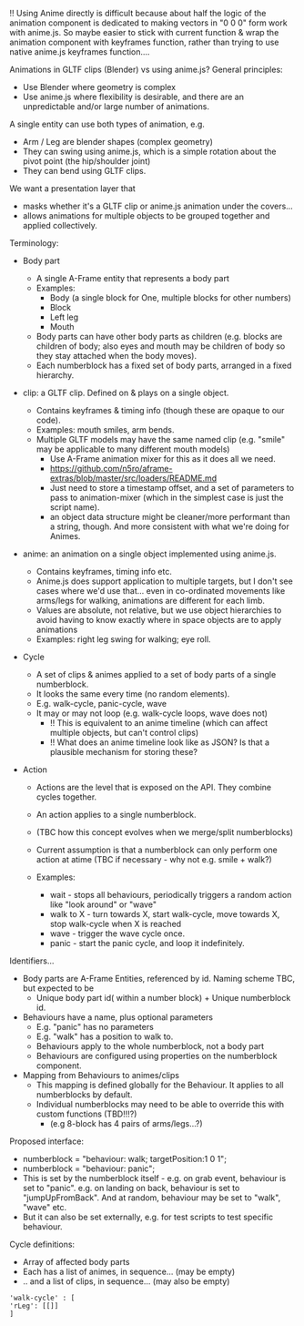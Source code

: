 

!! Using Anime directly is difficult because about half the logic of the animation component is dedicated to making vectors in "0 0 0" form work with anime.js.  So maybe easier to stick with current function & wrap the animation component with keyframes function, rather than trying to use native anime.js keyframes function....



Animations in GLTF clips (Blender) vs using anime.js?  General principles:

- Use Blender where geometry is complex
- Use anime.js where flexibility is desirable, and there are an unpredictable and/or large number of animations.



A single entity can use both types of animation, e.g.

- Arm / Leg are blender shapes (complex geometry)
- They can swing using anime.js, which is a simple rotation about the pivot point (the hip/shoulder joint)
- They can bend using GLTF clips.



We want a presentation layer that

- masks whether it's a GLTF clip or anime.js animation under the covers...
- allows animations for multiple objects to be grouped together and applied collectively.



Terminology:

- Body part

  - A single A-Frame entity that represents a body part
  - Examples:
    - Body (a single block for One, multiple blocks for other numbers)
    - Block
    - Left leg
    - Mouth
  - Body parts can have other body parts as children (e.g. blocks are children of body; also eyes and mouth may be children of body so they stay attached when the body moves).
  - Each numberblock has a fixed set of body parts, arranged in a fixed hierarchy.

- clip: a GLTF clip.  Defined on & plays on a single object.

  - Contains keyframes  & timing info (though these are opaque to our code).
  - Examples: mouth smiles, arm bends.
  - Multiple GLTF models may have the same named clip (e.g. "smile" may be applicable to many different mouth models)
    - Use A-Frame animation mixer for this as it does all we need.
    - https://github.com/n5ro/aframe-extras/blob/master/src/loaders/README.md
    - Just need to store a timestamp offset, and a set of parameters to pass to animation-mixer (which in the simplest case is just the script name).
    - an object data structure might be cleaner/more performant than a string, though.  And more consistent with what we're doing for Animes.

- anime: an animation on a single object implemented using anime.js.

  - Contains keyframes, timing info etc.
  - Anime.js does support application to multiple targets, but I don't see cases where we'd use that... even in co-ordinated movements like arms/legs for walking, animations are different for each limb.
  - Values are absolute, not relative, but we use object hierarchies to avoid having to know exactly where in space objects are to apply animations
  - Examples: right leg swing for walking; eye roll.

- Cycle

  - A set of clips & animes applied to a set of body parts of a single numberblock.
  - It looks the same every time (no random elements).
  - E.g. walk-cycle, panic-cycle, wave
  - It may or may not loop (e.g. walk-cycle loops, wave does not)
    - !! This is equivalent to an anime timeline (which can affect multiple objects, but can't control clips)
    - !! What does an anime timeline look like as JSON?  Is that a plausible mechanism for storing these?

- Action

  - Actions are the level that is exposed on the API.  They combine cycles together.
  - An action applies to a single numberblock.

  - (TBC how this concept evolves when we merge/split numberblocks)

  - Current assumption is that a numberblock can only perform one action at atime (TBC if necessary - why not e.g. smile + walk?)

  - Examples:

    - wait - stops all behaviours, periodically triggers a random action like "look around" or "wave"
    - walk to X - turn towards X, start walk-cycle, move towards X, stop walk-cycle when X is reached
    - wave - trigger the wave cycle once.
    - panic - start the panic cycle, and loop it indefinitely.

    

Identifiers...

- Body parts are A-Frame Entities, referenced by id.  Naming scheme TBC, but expected to be
  - Unique body part id( within a number block) + Unique numberblock id.
- Behaviours have a name, plus optional parameters
  - E.g. "panic" has no parameters
  - E.g. "walk" has a position to walk to.
  - Behaviours apply to the whole numberblock, not a body part
  - Behaviours are configured using properties on the numberblock component.
- Mapping from Behaviours to animes/clips
  - This mapping is defined globally for the Behaviour.  It applies to all numberblocks by default.
  - Individual numberblocks may need to be able to override this with custom functions (TBD!!!?)
    - (e.g 8-block has 4 pairs of arms/legs...?)



Proposed interface:

- numberblock = "behaviour: walk; targetPosition:1 0 1";
- numberblock = "behaviour: panic";
- This is set by the numberblock itself - e.g. on grab event, behaviour is set to "panic".  e.g. on landing on back, behaviour is set to "jumpUpFromBack".  And at random, behaviour may be set to "walk", "wave" etc.
- But it can also be set externally, e.g. for test scripts to test specific behaviour.



Cycle definitions:

- Array of affected body parts
- Each has a list of animes, in sequence... (may be empty)
- .. and a list of clips, in sequence... (may also be empty)

```
'walk-cycle' : [
'rLeg': [[]]
]
```

